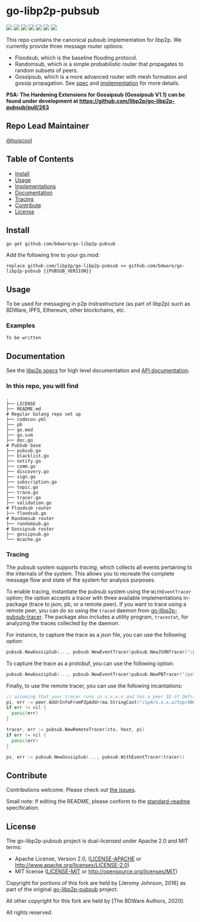 # go-libp2p-pubsub

<p align="left">
  <a href="http://protocol.ai"><img src="https://img.shields.io/badge/made%20by-Protocol%20Labs-blue.svg?style=flat-square" /></a>
  <a href="http://github.com/bdware"><img src="https://img.shields.io/badge/project-bdware-red.svg?style=flat-square" /></a>
  <a href="https://travis-ci.com/bdware/go-libp2p-pubsub"><img src="https://img.shields.io/travis/com/bdware/go-libp2p-pubsub/master?style=flat-square"></a>
  <a href="https://codecov.io/gh/bdware/go-libp2p-pubsub"><img src="https://img.shields.io/codecov/c/github/bdware/go-libp2p-pubsub?style=flat-square"></a>
  <a href="https://github.com/RichardLitt/standard-readme"><img src="https://img.shields.io/badge/readme%20style-standard-brightgreen.svg?style=flat-square" /></a>
  <a href="https://pkg.go.dev/github.com/bdware/go-libp2p-pubsub"><img src="https://img.shields.io/badge/go.dev-reference-007d9c?logo=go&logoColor=white&style=flat-square" /></a>
  <a href=""><img src="https://img.shields.io/badge/golang-%3E%3D1.14.0-orange.svg?style=flat-square" /></a>
  <br>
</p>

This repo contains the canonical pubsub implementation for libp2p. We currently provide three message router options:
- Floodsub, which is the baseline flooding protocol.
- Randomsub, which is a simple probabilistic router that propagates to random subsets of peers.
- Gossipsub, which is a more advanced router with mesh formation and gossip propagation. See [spec](https://github.com/libp2p/specs/tree/master/pubsub/gossipsub) and  [implementation](https://github.com/libp2p/go-libp2p-pubsub/blob/master/gossipsub.go) for more details.

**PSA: The Hardening Extensions for Gossipsub (Gossipsub V1.1) can be found under development at https://github.com/libp2p/go-libp2p-pubsub/pull/263**

## Repo Lead Maintainer

[@huiscool](https://github.com/huiscool/)  

## Table of Contents

<!-- START doctoc generated TOC please keep comment here to allow auto update -->
<!-- DON'T EDIT THIS SECTION, INSTEAD RE-RUN doctoc TO UPDATE -->

- [Install](#install)
- [Usage](#usage)
- [Implementations](#implementations)
- [Documentation](#documentation)
- [Tracing](#tracing)
- [Contribute](#contribute)
- [License](#license)

<!-- END doctoc generated TOC please keep comment here to allow auto update -->

## Install

```
go get github.com/bdware/go-libp2p-pubsub
```

Add the following line to your go.mod:
```
replace github.com/libp2p/go-libp2p-pubsub => github.com/bdware/go-libp2p-pubsub {{PUBSUB_VERSION}}
```

## Usage

To be used for messaging in p2p instrastructure (as part of libp2p) such as BDWare, IPFS, Ethereum, other blockchains, etc.

### Examples

`To be written`

## Documentation

See the [libp2p specs](https://github.com/libp2p/specs/tree/master/pubsub) for high level documentation
and [API documentation](https://pkg.go.dev/github.com/bdware/go-libp2p-pubsub).

### In this repo, you will find

```
.
├── LICENSE
├── README.md
# Regular Golang repo set up
├── codecov.yml
├── pb
├── go.mod
├── go.sum
├── doc.go
# PubSub base
├── pubsub.go
├── blacklist.go
├── notify.go
├── comm.go
├── discovery.go
├── sign.go
├── subscription.go
├── topic.go
├── trace.go
├── tracer.go
├── validation.go
# Floodsub router
├── floodsub.go
# Randomsub router 
├── randomsub.go
# Gossipsub router 
├── gossipsub.go
└── mcache.go
```

### Tracing

The pubsub system supports _tracing_, which collects all events pertaining to the internals of the system. This allows you to recreate the complete message flow and state of the system for analysis purposes.

To enable tracing, instantiate the pubsub system using the `WithEventTracer` option; the option accepts a tracer with three available implementations in-package (trace to json, pb, or a remote peer).
If you want to trace using a remote peer, you can do so using the `traced` daemon from [go-libp2p-pubsub-tracer](https://github.com/libp2p/go-libp2p-pubsub-tracer). The package also includes a utility program, `tracestat`, for analyzing the traces collected by the daemon.

For instance, to capture the trace as a json file, you can use the following option:
```go
pubsub.NewGossipSub(..., pubsub.NewEventTracer(pubsub.NewJSONTracer("/path/to/trace.json")))
```

To capture the trace as a protobuf, you can use the following option:
```go
pubsub.NewGossipSub(..., pubsub.NewEventTracer(pubsub.NewPBTracer("/path/to/trace.pb")))
```

Finally, to use the remote tracer, you can use the following incantations:
```go
// assuming that your tracer runs in x.x.x.x and has a peer ID of QmTracer
pi, err := peer.AddrInfoFromP2pAddr(ma.StringCast("/ip4/x.x.x.x/tcp/4001/p2p/QmTracer"))
if err != nil {
  panic(err)
}

tracer, err := pubsub.NewRemoteTracer(ctx, host, pi)
if err != nil {
  panic(err)
}

ps, err := pubsub.NewGossipSub(..., pubsub.WithEventTracer(tracer))
```

## Contribute

Contributions welcome. Please check out [the issues](https://github.com/BDWare/go-libp2p-pubsub/issues).

Small note: If editing the README, please conform to the [standard-readme](https://github.com/RichardLitt/standard-readme) specification.

## License

The go-libp2p-pubsub project is dual-licensed under Apache 2.0 and MIT terms:

- Apache License, Version 2.0, ([LICENSE-APACHE](./LICENSE-APACHE) or http://www.apache.org/licenses/LICENSE-2.0)
- MIT license ([LICENSE-MIT](./LICENSE-MIT) or http://opensource.org/licenses/MIT)

Copyright for portions of this fork are held by [Jeromy Johnson, 2016] as part of the original [go-libp2p-pubsub](https://github.com/libp2p/go-libp2p-pubsub) project.

All other copyright for this fork are held by [The BDWare Authors, 2020].

All rights reserved.
